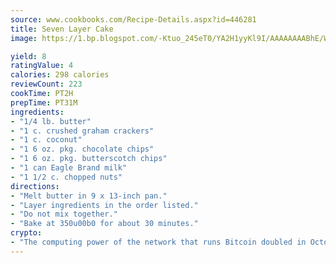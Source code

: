 ```yaml
---
source: www.cookbooks.com/Recipe-Details.aspx?id=446281
title: Seven Layer Cake
image: https://1.bp.blogspot.com/-Ktuo_245eT0/YA2H1yyKl9I/AAAAAAAABhE/WMoqSq2tWOcgMkPaLYZ-49h8pVDUUwFCQCLcBGAsYHQ/s307/5.png

yield: 8
ratingValue: 4
calories: 298 calories
reviewCount: 223
cookTime: PT2H
prepTime: PT31M
ingredients:
- "1/4 lb. butter"
- "1 c. crushed graham crackers"
- "1 c. coconut"
- "1 6 oz. pkg. chocolate chips"
- "1 6 oz. pkg. butterscotch chips"
- "1 can Eagle Brand milk"
- "1 1/2 c. chopped nuts"
directions:
- "Melt butter in 9 x 13-inch pan."
- "Layer ingredients in the order listed."
- "Do not mix together."
- "Bake at 350u00b0 for about 30 minutes."
crypto:
- "The computing power of the network that runs Bitcoin doubled in October, pushing out all but the most dedicated miners."
---
```

